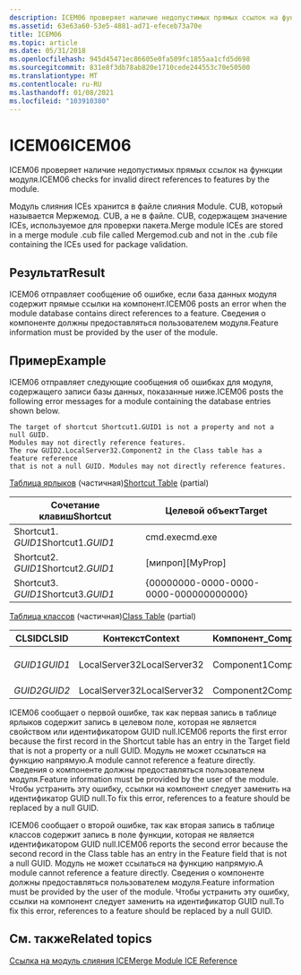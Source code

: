 ```yaml
---
description: ICEM06 проверяет наличие недопустимых прямых ссылок на функции модуля.
ms.assetid: 63e63a60-53e5-4881-ad71-efeceb73a70e
title: ICEM06
ms.topic: article
ms.date: 05/31/2018
ms.openlocfilehash: 945d45471ec86605e0fa509fc1855aa1cfd5d698
ms.sourcegitcommit: 831e8f3db78ab820e1710cede244553c70e50500
ms.translationtype: MT
ms.contentlocale: ru-RU
ms.lasthandoff: 01/08/2021
ms.locfileid: "103910380"
---
```

# <a name="icem06"></a><span data-ttu-id="b9855-103">ICEM06</span><span class="sxs-lookup"><span data-stu-id="b9855-103">ICEM06</span></span>

<span data-ttu-id="b9855-104">ICEM06 проверяет наличие недопустимых прямых ссылок на функции модуля.</span><span class="sxs-lookup"><span data-stu-id="b9855-104">ICEM06 checks for invalid direct references to features by the module.</span></span>

<span data-ttu-id="b9855-105">Модуль слияния ICEs хранится в файле слияния Module. CUB, который называется Мержемод. CUB, а не в файле. CUB, содержащем значение ICEs, используемое для проверки пакета.</span><span class="sxs-lookup"><span data-stu-id="b9855-105">Merge module ICEs are stored in a merge module .cub file called Mergemod.cub and not in the .cub file containing the ICEs used for package validation.</span></span>

## <a name="result"></a><span data-ttu-id="b9855-106">Результат</span><span class="sxs-lookup"><span data-stu-id="b9855-106">Result</span></span>

<span data-ttu-id="b9855-107">ICEM06 отправляет сообщение об ошибке, если база данных модуля содержит прямые ссылки на компонент.</span><span class="sxs-lookup"><span data-stu-id="b9855-107">ICEM06 posts an error when the module database contains direct references to a feature.</span></span> <span data-ttu-id="b9855-108">Сведения о компоненте должны предоставляться пользователем модуля.</span><span class="sxs-lookup"><span data-stu-id="b9855-108">Feature information must be provided by the user of the module.</span></span>

## <a name="example"></a><span data-ttu-id="b9855-109">Пример</span><span class="sxs-lookup"><span data-stu-id="b9855-109">Example</span></span>

<span data-ttu-id="b9855-110">ICEM06 отправляет следующие сообщения об ошибках для модуля, содержащего записи базы данных, показанные ниже.</span><span class="sxs-lookup"><span data-stu-id="b9855-110">ICEM06 posts the following error messages for a module containing the database entries shown below.</span></span>

``` syntax
The target of shortcut Shortcut1.GUID1 is not a property and not a null GUID. 
Modules may not directly reference features.
The row GUID2.LocalServer32.Component2 in the Class table has a feature reference 
that is not a null GUID. Modules may not directly reference features.
```

<span data-ttu-id="b9855-111">[Таблица ярлыков](shortcut-table.md) (частичная)</span><span class="sxs-lookup"><span data-stu-id="b9855-111">[Shortcut Table](shortcut-table.md) (partial)</span></span>



| <span data-ttu-id="b9855-112">Сочетание клавиш</span><span class="sxs-lookup"><span data-stu-id="b9855-112">Shortcut</span></span>          | <span data-ttu-id="b9855-113">Целевой объект</span><span class="sxs-lookup"><span data-stu-id="b9855-113">Target</span></span>                                 |
|-------------------|----------------------------------------|
| <span data-ttu-id="b9855-114">Shortcut1. *GUID1*</span><span class="sxs-lookup"><span data-stu-id="b9855-114">Shortcut1.*GUID1*</span></span> | <span data-ttu-id="b9855-115">cmd.exe</span><span class="sxs-lookup"><span data-stu-id="b9855-115">cmd.exe</span></span>                                |
| <span data-ttu-id="b9855-116">Shortcut2. *GUID1*</span><span class="sxs-lookup"><span data-stu-id="b9855-116">Shortcut2.*GUID1*</span></span> | <span data-ttu-id="b9855-117">\[мипроп\]</span><span class="sxs-lookup"><span data-stu-id="b9855-117">\[MyProp\]</span></span>                             |
| <span data-ttu-id="b9855-118">Shortcut3. *GUID1*</span><span class="sxs-lookup"><span data-stu-id="b9855-118">Shortcut3.*GUID1*</span></span> | {00000000-0000-0000-0000-000000000000} |



 

<span data-ttu-id="b9855-119">[Таблица классов](class-table.md) (частичная)</span><span class="sxs-lookup"><span data-stu-id="b9855-119">[Class Table](class-table.md) (partial)</span></span>



| <span data-ttu-id="b9855-120">CLSID</span><span class="sxs-lookup"><span data-stu-id="b9855-120">CLSID</span></span>   | <span data-ttu-id="b9855-121">Контекст</span><span class="sxs-lookup"><span data-stu-id="b9855-121">Context</span></span>       | <span data-ttu-id="b9855-122">Компонент\_</span><span class="sxs-lookup"><span data-stu-id="b9855-122">Component\_</span></span> | <span data-ttu-id="b9855-123">Функция\_</span><span class="sxs-lookup"><span data-stu-id="b9855-123">Feature\_</span></span>                              |
|---------|---------------|-------------|----------------------------------------|
| <span data-ttu-id="b9855-124">*GUID1*</span><span class="sxs-lookup"><span data-stu-id="b9855-124">*GUID1*</span></span> | <span data-ttu-id="b9855-125">LocalServer32</span><span class="sxs-lookup"><span data-stu-id="b9855-125">LocalServer32</span></span> | <span data-ttu-id="b9855-126">Component1</span><span class="sxs-lookup"><span data-stu-id="b9855-126">Component1</span></span>  | {00000000-0000-0000-0000-000000000000} |
| <span data-ttu-id="b9855-127">*GUID2*</span><span class="sxs-lookup"><span data-stu-id="b9855-127">*GUID2*</span></span> | <span data-ttu-id="b9855-128">LocalServer32</span><span class="sxs-lookup"><span data-stu-id="b9855-128">LocalServer32</span></span> | <span data-ttu-id="b9855-129">Component2</span><span class="sxs-lookup"><span data-stu-id="b9855-129">Component2</span></span>  | <span data-ttu-id="b9855-130">мифеатуре</span><span class="sxs-lookup"><span data-stu-id="b9855-130">MyFeature</span></span>                              |



 

<span data-ttu-id="b9855-131">ICEM06 сообщает о первой ошибке, так как первая запись в таблице ярлыков содержит запись в целевом поле, которая не является свойством или идентификатором GUID null.</span><span class="sxs-lookup"><span data-stu-id="b9855-131">ICEM06 reports the first error because the first record in the Shortcut table has an entry in the Target field that is not a property or a null GUID.</span></span> <span data-ttu-id="b9855-132">Модуль не может ссылаться на функцию напрямую.</span><span class="sxs-lookup"><span data-stu-id="b9855-132">A module cannot reference a feature directly.</span></span> <span data-ttu-id="b9855-133">Сведения о компоненте должны предоставляться пользователем модуля.</span><span class="sxs-lookup"><span data-stu-id="b9855-133">Feature information must be provided by the user of the module.</span></span> <span data-ttu-id="b9855-134">Чтобы устранить эту ошибку, ссылки на компонент следует заменить на идентификатор GUID null.</span><span class="sxs-lookup"><span data-stu-id="b9855-134">To fix this error, references to a feature should be replaced by a null GUID.</span></span>

<span data-ttu-id="b9855-135">ICEM06 сообщает о второй ошибке, так как вторая запись в таблице классов содержит запись в поле функции, которая не является идентификатором GUID null.</span><span class="sxs-lookup"><span data-stu-id="b9855-135">ICEM06 reports the second error because the second record in the Class table has an entry in the Feature field that is not a null GUID.</span></span> <span data-ttu-id="b9855-136">Модуль не может ссылаться на функцию напрямую.</span><span class="sxs-lookup"><span data-stu-id="b9855-136">A module cannot reference a feature directly.</span></span> <span data-ttu-id="b9855-137">Сведения о компоненте должны предоставляться пользователем модуля.</span><span class="sxs-lookup"><span data-stu-id="b9855-137">Feature information must be provided by the user of the module.</span></span> <span data-ttu-id="b9855-138">Чтобы устранить эту ошибку, ссылки на компонент следует заменить на идентификатор GUID null.</span><span class="sxs-lookup"><span data-stu-id="b9855-138">To fix this error, references to a feature should be replaced by a null GUID.</span></span>

## <a name="related-topics"></a><span data-ttu-id="b9855-139">См. также</span><span class="sxs-lookup"><span data-stu-id="b9855-139">Related topics</span></span>

<dl> <dt>

[<span data-ttu-id="b9855-140">Ссылка на модуль слияния ICE</span><span class="sxs-lookup"><span data-stu-id="b9855-140">Merge Module ICE Reference</span></span>](merge-module-ice-reference.md)
</dt> </dl>

 

 



